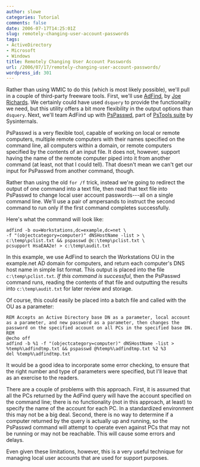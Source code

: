 ```yaml
---
author: slowe
categories: Tutorial
comments: false
date: 2006-07-17T14:25:01Z
slug: remotely-changing-user-account-passwords
tags:
- ActiveDirectory
- Microsoft
- Windows
title: Remotely Changing User Account Passwords
url: /2006/07/17/remotely-changing-user-account-passwords/
wordpress_id: 301
---
```


Rather than using WMIC to do this (which is most likely possible), we'll pull in a couple of third-party freeware tools. First, we'll use [AdFind](http://www.joeware.net/win/free/tools/adfind.htm), by [Joe Richards](http://www.joeware.net/). We certainly could have used `dsquery` to provide the functionality we need, but this utility offers a bit more flexibility in the output options than `dsquery`. Next, we'll team AdFind up with [PsPasswd](http://www.sysinternals.com/Utilities/PsPasswd.html), part of [PsTools suite](http://www.sysinternals.com/Utilities/PsTools.html) by Sysinternals.

PsPasswd is a very flexible tool, capable of working on local or remote computers, multiple remote computers with their names specified on the command line, all computers within a domain, or remote computers specified by the contents of an input file. It does not, however, support having the name of the remote computer piped into it from another command (at least, not that I could tell). That doesn't mean we can't get our input for PsPasswd from another command, though.

Rather than using the old `for /f` trick, instead we're going to redirect the output of one command into a text file, then read that text file into PsPasswd to change local user account passwords---all on a single command line. We'll use a pair of ampersands to instruct the second command to run only if the first command completes successfully.

Here's what the command will look like:

```text
adfind -b ou=Workstations,dc=example,dc=net \
-f "(objectcategory=computer)" dNSHostName -list > \
c:\temp\pclist.txt && pspasswd @c:\temp\pclist.txt \
pcsupport HsaEAA2e! > c:\temp\audit.txt
```

In this example, we use AdFind to search the Workstations OU in the example.net AD domain for computers, and return each computer's DNS host name in simple list format. This output is placed into the file `c:\temp\pclist.txt`. _If this command is successful_, then the PsPasswd command runs, reading the contents of that file and outputting the results into `c:\temp\audit.txt` for later review and storage.

Of course, this could easily be placed into a batch file and called with the OU as a parameter:

```text
REM Accepts an Active Directory base DN as a parameter, local account as a parameter, and new password as a parameter, then changes the password on the specified account on all PCs in the specified base DN.
REM
@echo off
adfind -b %1 -f "(objectcategory=computer)" dNSHostName -list > %temp%\adfindtmp.txt && pspasswd @%temp%\adfindtmp.txt %2 %3
del %temp%\adfindtmp.txt
```

It would be a good idea to incorporate some error checking, to ensure that the right number and type of parameters were specified, but I'll leave that as an exercise to the readers.

There are a couple of problems with this approach. First, it is assumed that all the PCs returned by the AdFind query will have the account specified on the command line; there is no functionality (not in this approach, at least) to specify the name of the account for each PC. In a standardized environment this may not be a big deal. Second, there is no way to determine if a computer returned by the query is actually up and running, so the PsPasswd command will attempt to operate even against PCs that may not be running or may not be reachable. This will cause some errors and delays.

Even given these limitations, however, this is a very useful technique for managing local user accounts that are used for support purposes.
